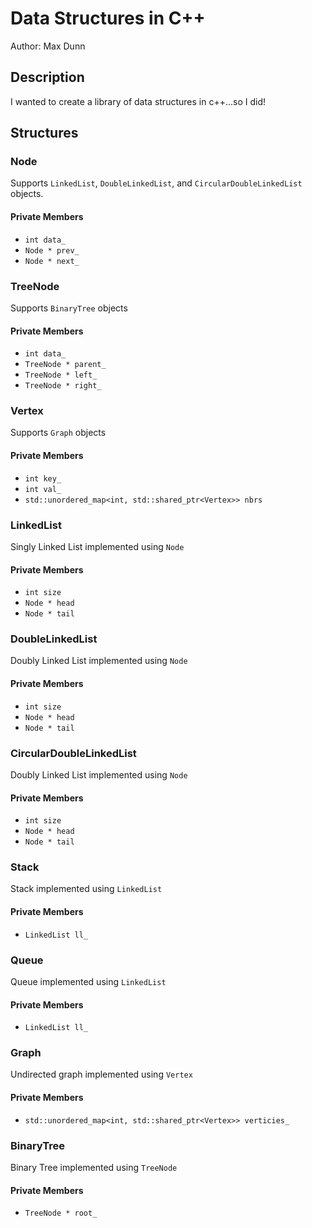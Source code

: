 # Data Structures in C++
Author: Max Dunn
## Description
I wanted to create a library of data structures in c++...so I did!
## Structures
### Node
Supports `LinkedList`, `DoubleLinkedList`, and `CircularDoubleLinkedList` objects.
#### Private Members
- `int data_`
- `Node * prev_`
- `Node * next_`
### TreeNode
Supports `BinaryTree` objects
#### Private Members
- `int data_`
- `TreeNode * parent_`
- `TreeNode * left_`
- `TreeNode * right_`
### Vertex
Supports `Graph` objects
#### Private Members
- `int key_`
- `int val_`
- `std::unordered_map<int, std::shared_ptr<Vertex>> nbrs`
### LinkedList
Singly Linked List implemented using `Node`
#### Private Members
- `int size`
- `Node * head`
- `Node * tail`
### DoubleLinkedList
Doubly Linked List implemented using `Node`
#### Private Members
- `int size`
- `Node * head`
- `Node * tail`
### CircularDoubleLinkedList
Doubly Linked List implemented using `Node`
#### Private Members
- `int size`
- `Node * head`
- `Node * tail`
### Stack
Stack implemented using `LinkedList`
#### Private Members
- `LinkedList ll_`
### Queue
Queue implemented using `LinkedList`
#### Private Members
- `LinkedList ll_`
### Graph
Undirected graph implemented using `Vertex`
#### Private Members
- `std::unordered_map<int, std::shared_ptr<Vertex>> verticies_`
### BinaryTree
Binary Tree implemented using `TreeNode`
#### Private Members
- `TreeNode * root_`